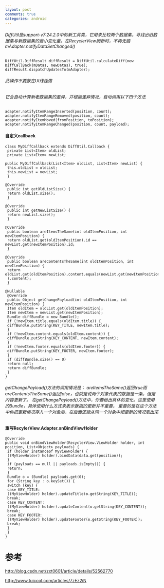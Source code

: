 ```yaml
---
layout: post
comments: true
categories: android
---
```


###### DiffUtil是support-v7:24.2.0中的新工具类，它用来比较两个数据集，寻找出旧数据集与新数据集的最小变化量。在RecyclerView刷新时，不再无脑mAdapter.notifyDataSetChanged()



```
DiffUtil.DiffResult diffResult = DiffUtil.calculateDiff(new DiffCallBack(mDatas, newDatas), true);
diffResult.dispatchUpdatesTo(mAdapter);
```

###### 此操作不要放在UI线程做

###### 它会自动计算新老数据集的差异，并根据差异情况，自动调用以下四个方法

```
adapter.notifyItemRangeInserted(position, count);
adapter.notifyItemRangeRemoved(position, count);
adapter.notifyItemMoved(fromPosition, toPosition);
adapter.notifyItemRangeChanged(position, count, payload);
```

#### 自定义callback

```
class MyDiffCallback extends DiffUtil.Callback {
 private List<Item> oldList;
 private List<Item> newList;

public MyDiffCallback(List<Item> oldList, List<Item> newList) {
 this.oldList = oldList;
 this.newList = newList;
 }

@Override
 public int getOldListSize() {
 return oldList.size();
 }

@Override
 public int getNewListSize() {
 return newList.size();
 }

@Override
 public boolean areItemsTheSame(int oldItemPosition, int newItemPosition) {
 return oldList.get(oldItemPosition).id == newList.get(newItemPosition).id;
 }

@Override
 public boolean areContentsTheSame(int oldItemPosition, int newItemPosition) {
 return oldList.get(oldItemPosition).content.equals(newList.get(newItemPosition
 ).content);
 }

@Nullable
 @Override
 public Object getChangePayload(int oldItemPosition, int newItemPosition) {
 Item oldItem = oldList.get(oldItemPosition);
 Item newItem = newList.get(newItemPosition);
 Bundle diffBundle = new Bundle();
 if (!newItem.title.equals(oldItem.title)) {
 diffBundle.putString(KEY_TITLE, newItem.title);
 }
 if (!newItem.content.equals(oldItem.content)) {
 diffBundle.putString(KEY_CONTENT, newItem.content);
 }
 if (!newItem.footer.equals(oldItem.footer)) {
 diffBundle.putString(KEY_FOOTER, newItem.footer);
 }
 if (diffBundle.size() == 0)
 return null;
 return diffBundle;
 }
}
```

###### getChangePayload()方法的调用情况是： areItemsTheSame()返回true而areContentsTheSame()返回false，也就是说两个对象代表的数据是一条，但是内容更新了。 在getChangePayload()方法中，你要给出具体的变化。这里使用的Bundle，具体使用什么方式来表示数据的更新并不重要， 重要的是在这个方法中你把更新情况存入一个对象后，在后面还能从同一个对象中把更新的情况取出来

#### 重写RecylerView.Adapter.onBindViewHolder

```
@Override
public void onBindViewHolder(RecyclerView.ViewHolder holder, int position, List<Object> payloads) {
 if (holder instanceof MyViewHolder) {
 ((MyViewHolder) holder).bindData(data.get(position));
 }
 if (payloads == null || payloads.isEmpty()) {
 return;
 }
 Bundle o = (Bundle) payloads.get(0);
 for (String key : o.keySet()) {
 switch (key) {
 case KEY_TITLE:
 ((MyViewHolder) holder).updateTitle(o.getString(KEY_TITLE));
 break;
 case KEY_CONTENT:
 ((MyViewHolder) holder).updateContent(o.getString(KEY_CONTENT));
 break;
 case KEY_FOOTER:
 ((MyViewHolder) holder).updateFooter(o.getString(KEY_FOOTER));
 break;
 }
 }
}
```

# 参考
http://blog.csdn.net/zxt0601/article/details/52562770

http://www.tuicool.com/articles/7zEz2iN

